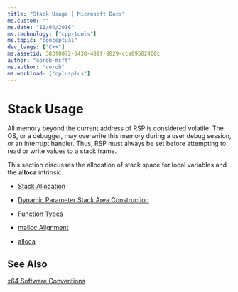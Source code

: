 ```yaml
---
title: "Stack Usage | Microsoft Docs"
ms.custom: ""
ms.date: "11/04/2016"
ms.technology: ["cpp-tools"]
ms.topic: "conceptual"
dev_langs: ["C++"]
ms.assetid: 383f0072-0438-489f-8829-cca89582408c
author: "corob-msft"
ms.author: "corob"
ms.workload: ["cplusplus"]
---
```

# Stack Usage
All memory beyond the current address of RSP is considered volatile: The OS, or a debugger, may overwrite this memory during a user debug session, or an interrupt handler. Thus, RSP must always be set before attempting to read or write values to a stack frame.  
  
 This section discusses the allocation of stack space for local variables and the **alloca** intrinsic.  
  
-   [Stack Allocation](../build/stack-allocation.md)  
  
-   [Dynamic Parameter Stack Area Construction](../build/dynamic-parameter-stack-area-construction.md)  
  
-   [Function Types](../build/function-types.md)  
  
-   [malloc Alignment](../build/malloc-alignment.md)  
  
-   [alloca](../build/alloca.md)  
  
## See Also  
 [x64 Software Conventions](../build/x64-software-conventions.md)